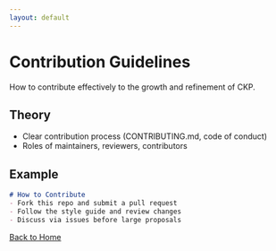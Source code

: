```yaml
---
layout: default
---
```

# Contribution Guidelines

How to contribute effectively to the growth and refinement of CKP.

## Theory

- Clear contribution process (CONTRIBUTING.md, code of conduct)
- Roles of maintainers, reviewers, contributors

## Example

```markdown
# How to Contribute
- Fork this repo and submit a pull request
- Follow the style guide and review changes
- Discuss via issues before large proposals
```

[Back to Home](index.md)